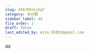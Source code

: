 ```yaml
---
slug: 456789lkjhgf
category: 未分類
sidebar_label: dd
file_order: 2
draft: false
last_edited_by: eito.55855@gmail.com
---
```

dd